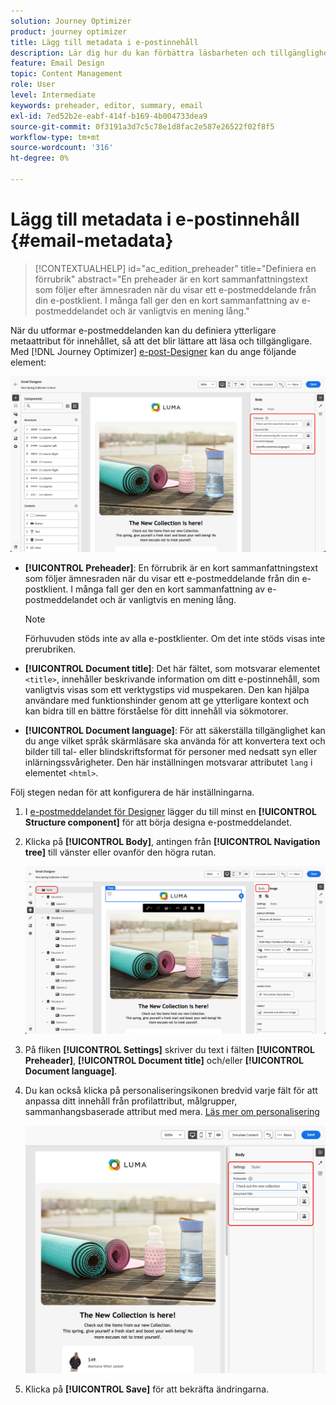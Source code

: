 ```yaml
---
solution: Journey Optimizer
product: journey optimizer
title: Lägg till metadata i e-postinnehåll
description: Lär dig hur du kan förbättra läsbarheten och tillgängligheten för ditt e-postinnehåll med metadata i Journey Optimizer
feature: Email Design
topic: Content Management
role: User
level: Intermediate
keywords: preheader, editor, summary, email
exl-id: 7ed52b2e-eabf-414f-b169-4b004733dea9
source-git-commit: 0f3191a3d7c5c78e1d8fac2e587e26522f02f8f5
workflow-type: tm+mt
source-wordcount: '316'
ht-degree: 0%

---
```


# Lägg till metadata i e-postinnehåll {#email-metadata}

>[!CONTEXTUALHELP]
>id="ac_edition_preheader"
>title="Definiera en förrubrik"
>abstract="En preheader är en kort sammanfattningstext som följer efter ämnesraden när du visar ett e-postmeddelande från din e-postklient. I många fall ger den en kort sammanfattning av e-postmeddelandet och är vanligtvis en mening lång."

När du utformar e-postmeddelanden kan du definiera ytterligare metaattribut för innehållet, så att det blir lättare att läsa och tillgängligare. Med [!DNL Journey Optimizer] [e-post-Designer](get-started-email-design.md) kan du ange följande element:

![](assets/email_body_settings_ex.png)

* **[!UICONTROL Preheader]**: En förrubrik är en kort sammanfattningstext som följer ämnesraden när du visar ett e-postmeddelande från din e-postklient. I många fall ger den en kort sammanfattning av e-postmeddelandet och är vanligtvis en mening lång.

  >[!NOTE]
  >
  >Förhuvuden stöds inte av alla e-postklienter. Om det inte stöds visas inte prerubriken.

* **[!UICONTROL Document title]**: Det här fältet, som motsvarar elementet `<title>`, innehåller beskrivande information om ditt e-postinnehåll, som vanligtvis visas som ett verktygstips vid muspekaren. Den kan hjälpa användare med funktionshinder genom att ge ytterligare kontext och kan bidra till en bättre förståelse för ditt innehåll via sökmotorer.

* **[!UICONTROL Document language]**: För att säkerställa tillgänglighet kan du ange vilket språk skärmläsare ska använda för att konvertera text och bilder till tal- eller blindskriftsformat för personer med nedsatt syn eller inlärningssvårigheter. Den här inställningen motsvarar attributet `lang` i elementet `<html>`.

Följ stegen nedan för att konfigurera de här inställningarna.

1. I [e-postmeddelandet för Designer](content-from-scratch.md) lägger du till minst en **[!UICONTROL Structure component]** för att börja designa e-postmeddelandet.

1. Klicka på **[!UICONTROL Body]**, antingen från **[!UICONTROL Navigation tree]** till vänster eller ovanför den högra rutan.

   ![](assets/email_body.png)

1. På fliken **[!UICONTROL Settings]** skriver du text i fälten **[!UICONTROL Preheader]**, **[!UICONTROL Document title]** och/eller **[!UICONTROL Document language]**.

1. Du kan också klicka på personaliseringsikonen bredvid varje fält för att anpassa ditt innehåll från profilattribut, målgrupper, sammanhangsbaserade attribut med mera. [Läs mer om personalisering](../personalization/personalization-build-expressions.md)

   ![](assets/email_body_settings.png)

1. Klicka på **[!UICONTROL Save]** för att bekräfta ändringarna.